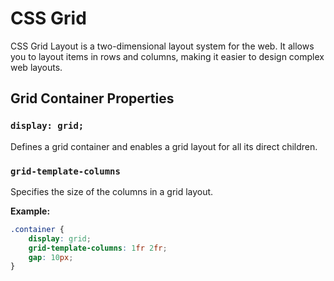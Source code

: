 
# CSS Grid

CSS Grid Layout is a two-dimensional layout system for the web. It allows you to layout items in rows and columns, making it easier to design complex web layouts.

## Grid Container Properties

### `display: grid;`
Defines a grid container and enables a grid layout for all its direct children.

### `grid-template-columns`
Specifies the size of the columns in a grid layout.

**Example:**
```css
.container {
    display: grid;
    grid-template-columns: 1fr 2fr;
    gap: 10px;
}
```
